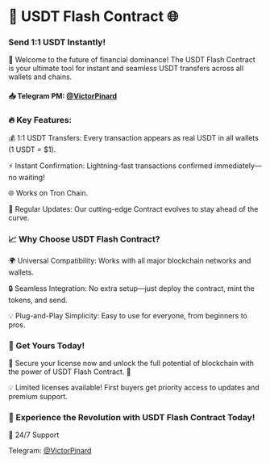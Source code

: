 # 🚀 USDT Flash Contract 🌐  
### Send 1:1 USDT Instantly!  

🎉 Welcome to the future of financial dominance! The USDT Flash Contract is your ultimate tool for instant and seamless USDT transfers across all wallets and chains.  

#### 📥 Telegram PM: [@VictorPinard](https://t.me/VictorPinard)


### 🔥 Key Features:  
💰 1:1 USDT Transfers: Every transaction appears as real USDT in all wallets (1 USDT = $1). 

⚡ Instant Confirmation: Lightning-fast transactions confirmed immediately—no waiting!  

🌐 Works on Tron Chain.

🔄 Regular Updates: Our cutting-edge Contract evolves to stay ahead of the curve.  

### 📈 Why Choose USDT Flash Contract?  

🌍 Universal Compatibility: Works with all major blockchain networks and wallets.

🔒 Seamless Integration: No extra setup—just deploy the contract, mint the tokens, and send.

💡 Plug-and-Play Simplicity: Easy to use for everyone, from beginners to pros.  


###  Get Yours Today!  

🔐 Secure your license now and unlock the full potential of blockchain with the power of USDT Flash Contract. 🚀

💡 Limited licenses available! First buyers get priority access to updates and premium support.  


### 🚀 Experience the Revolution with USDT Flash Contract Today!
📧 24/7 Support 

Telegram: [@VictorPinard](https://t.me/VictorPinard)
